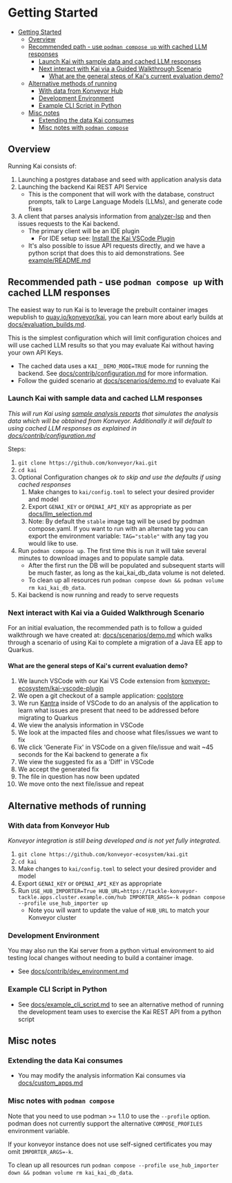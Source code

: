 # Getting Started

- [Getting Started](#getting-started)
  - [Overview](#overview)
  - [Recommended path - use `podman compose up` with cached LLM responses](#recommended-path---use-podman-compose-up-with-cached-llm-responses)
    - [Launch Kai with sample data and cached LLM responses](#launch-kai-with-sample-data-and-cached-llm-responses)
    - [Next interact with Kai via a Guided Walkthrough Scenario](#next-interact-with-kai-via-a-guided-walkthrough-scenario)
      - [What are the general steps of Kai's current evaluation demo?](#what-are-the-general-steps-of-kais-current-evaluation-demo)
  - [Alternative methods of running](#alternative-methods-of-running)
    - [With data from Konveyor Hub](#with-data-from-konveyor-hub)
    - [Development Environment](#development-environment)
    - [Example CLI Script in Python](#example-cli-script-in-python)
  - [Misc notes](#misc-notes)
    - [Extending the data Kai consumes](#extending-the-data-kai-consumes)
    - [Misc notes with `podman compose`](#misc-notes-with-podman-compose)

## Overview

Running Kai consists of:

1. Launching a postgres database and seed with application analysis data
1. Launching the backend Kai REST API Service
   - This is the component that will work with the database, construct prompts,
     talk to Large Language Models (LLMs), and generate code fixes
1. A client that parses analysis information from
   [analyzer-lsp](https://github.com/konveyor/analyzer-lsp) and then issues
   requests to the Kai backend.
   - The primary client will be an IDE plugin
     - For IDE setup see: [Install the Kai VSCode
       Plugin](https://github.com/konveyor-ecosystem/kai-vscode-plugin/blob/main/docs/user-guide.md)
   - It's also possible to issue API requests directly, and we have a python
     script that does this to aid demonstrations. See
     [example/README.md](/example/README.md)

## Recommended path - use `podman compose up` with cached LLM responses

The easiest way to run Kai is to leverage the prebuilt container images
wepublish to
[quay.io/konveyor/kai](https://quay.io/repository/konveyor/kai?tab=tags), you
can learn more about early builds at
[docs/evaluation_builds.md](/docs/evaluation_builds.md).

This is the simplest configuration which will limit configuration choices and will use cached LLM results so that you may evaluate Kai without having your own API Keys.

- The cached data uses a `KAI__DEMO_MODE=TRUE` mode for running the backend. See [docs/contrib/configuration.md](/docs/contrib/configuration.md) for more information.
- Follow the guided scenario at [docs/scenarios/demo.md](/docs/scenarios/demo.md) to evaluate Kai

### Launch Kai with sample data and cached LLM responses

_This will run Kai using [sample analysis reports](/samples/analysis_reports) that simulates the analysis data which will be obtained from Konveyor. Additionally it will default to using cached LLM responses as explained in [docs/contrib/configuration.md](/docs/contrib/configuration.md)_

Steps:

1. `git clone https://github.com/konveyor/kai.git`
1. `cd kai`
1. Optional Configuration changes _ok to skip and use the defaults if using cached responses_
   1. Make changes to `kai/config.toml` to select your desired provider and model
   1. Export `GENAI_KEY` or `OPENAI_API_KEY` as appropriate as per [docs/llm_selection.md](/docs/llm_selection.md)
   1. Note: By default the `stable` image tag will be used by podman compose.yaml. If you want to run with an alternate tag you can export the environment variable: `TAG="stable"` with any tag you would like to use.
1. Run `podman compose up`. The first time this is run it will take several minutes to download images and to populate sample data.
   - After the first run the DB will be populated and subsequent starts will be much faster, as long as the kai_kai_db_data volume is not deleted.
   - To clean up all resources run `podman compose down && podman volume rm kai_kai_db_data`.
1. Kai backend is now running and ready to serve requests

### Next interact with Kai via a Guided Walkthrough Scenario

For an initial evaluation, the recommended path is to follow a guided walkthrough we have created at: [docs/scenarios/demo.md](docs/scenarios/demo.md) which walks through a scenario of using Kai to complete a migration of a Java EE app to Quarkus.

#### What are the general steps of Kai's current evaluation demo?

1. We launch VSCode with our Kai VS Code extension from [konveyor-ecosystem/kai-vscode-plugin](https://github.com/konveyor-ecosystem/kai-vscode-plugin/tree/main)
2. We open a git checkout of a sample application: [coolstore](https://github.com/konveyor-ecosystem/coolstore)
3. We run [Kantra](https://github.com/konveyor/kantra) inside of VSCode to do an analysis of the application to learn what issues are present that need to be addressed before migrating to Quarkus
4. We view the analysis information in VSCode
5. We look at the impacted files and choose what files/issues we want to fix
6. We click 'Generate Fix' in VSCode on a given file/issue and wait ~45 seconds for the Kai backend to generate a fix
7. We view the suggested fix as a 'Diff' in VSCode
8. We accept the generated fix
9. The file in question has now been updated
10. We move onto the next file/issue and repeat

## Alternative methods of running

### With data from Konveyor Hub

_Konveyor integration is still being developed and is not yet fully integrated._

1. `git clone https://github.com/konveyor-ecosystem/kai.git`
1. `cd kai`
1. Make changes to `kai/config.toml` to select your desired provider and model
1. Export `GENAI_KEY` or `OPENAI_API_KEY` as appropriate
1. Run `USE_HUB_IMPORTER=True HUB_URL=https://tackle-konveyor-tackle.apps.cluster.example.com/hub IMPORTER_ARGS=-k podman compose --profile use_hub_importer up`
   - Note you will want to update the value of `HUB_URL` to match your Konveyor cluster

### Development Environment

You may also run the Kai server from a python virtual environment to aid testing local changes without needing to build a container image.

- See [docs/contrib/dev_environment.md](/docs/contrib/dev_environment.md)

### Example CLI Script in Python

- See [docs/example_cli_script.md](/docs/example_cli_script.md) to see an alternative method of running the development team uses to exercise the Kai REST API from a python script

## Misc notes

### Extending the data Kai consumes

- You may modify the analysis information Kai consumes via [docs/custom_apps.md](/docs/custom_apps.md)

### Misc notes with `podman compose`

Note that you need to use podman >= 1.1.0 to use the `--profile` option. podman does not currently support the alternative `COMPOSE_PROFILES` environment variable.

If your konveyor instance does not use self-signed certificates you may omit `IMPORTER_ARGS=-k`.

To clean up all resources run `podman compose --profile use_hub_importer down && podman volume rm kai_kai_db_data`.
